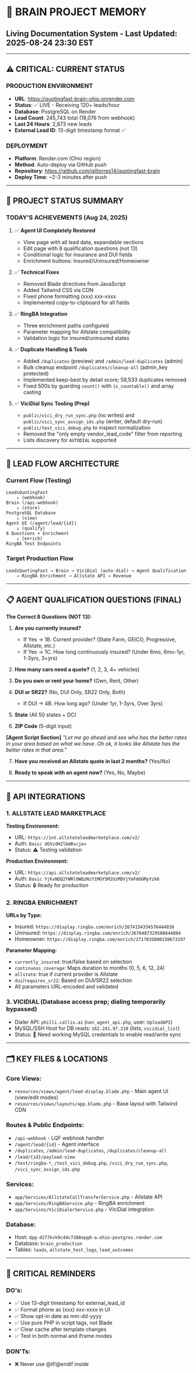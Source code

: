 # 🧠 BRAIN PROJECT MEMORY
## Living Documentation System - Last Updated: 2025-08-24 23:30 EST

---

## ⚠️ CRITICAL: CURRENT STATUS

### **PRODUCTION ENVIRONMENT**
- **URL**: https://quotingfast-brain-ohio.onrender.com
- **Status**: ✅ LIVE - Receiving 120+ leads/hour
- **Database**: PostgreSQL on Render
- **Lead Count**: 245,743 total (18,076 from webhook)
- **Last 24 Hours**: 2,873 new leads
- **External Lead ID**: 13-digit timestamp format ✅

### **DEPLOYMENT**
- **Platform**: Render.com (Ohio region)
- **Method**: Auto-deploy via GitHub push
- **Repository**: https://github.com/giltorres14/quotingfast-brain
- **Deploy Time**: ~2-3 minutes after push

---

## 🎯 PROJECT STATUS SUMMARY

### **TODAY'S ACHIEVEMENTS (Aug 24, 2025)**
1. ✅ **Agent UI Completely Restored**
   - View page with all lead data, expandable sections
   - Edit page with 8 qualification questions (not 13)
   - Conditional logic for insurance and DUI fields
   - Enrichment buttons: Insured/Uninsured/Homeowner

2. ✅ **Technical Fixes**
   - Removed Blade directives from JavaScript
   - Added Tailwind CSS via CDN
   - Fixed phone formatting (xxx) xxx-xxxx
   - Implemented copy-to-clipboard for all fields

3. ✅ **RingBA Integration**
   - Three enrichment paths configured
   - Parameter mapping for Allstate compatibility
   - Validation logic for insured/uninsured states
4. ✅ **Duplicate Handling & Tools**
   - Added `/duplicates` (preview) and `/admin/lead-duplicates` (admin)
   - Bulk cleanup endpoint `/duplicates/cleanup-all` (admin_key protected)
   - Implemented keep-best by detail score; 58,533 duplicates removed
   - Fixed 500s by guarding `count()` with `is_countable()` and array casting

5. ✅ **ViciDial Sync Tooling (Prep)**
   - `public/vici_dry_run_sync.php` (no writes) and `public/vici_sync_assign_ids.php` (writer, default dry-run)
   - `public/test_vici_debug.php` to inspect normalization
   - Removed the "only empty vendor_lead_code" filter from reporting
   - Lists discovery for `AUTODIAL` supported

---

## 🔄 LEAD FLOW ARCHITECTURE

### **Current Flow (Testing)**
```
LeadsQuotingFast
    ↓ (webhook)
Brain (/api-webhook)
    ↓ (store)
PostgreSQL Database
    ↓ (view)
Agent UI (/agent/lead/{id})
    ↓ (qualify)
8 Questions + Enrichment
    ↓ (enrich)
RingBA Test Endpoints
```

### **Target Production Flow**
```
LeadsQuotingFast → Brain → ViciDial (auto-dial) → Agent Qualification 
    → RingBA Enrichment → Allstate API → Revenue
```

---

## 📋 AGENT QUALIFICATION QUESTIONS (FINAL)

**The Correct 8 Questions (NOT 13):**

1. **Are you currently insured?**
   - If Yes → 1B. Current provider? (State Farm, GEICO, Progressive, Allstate, etc.)
   - If Yes → 1C. How long continuously insured? (Under 6mo, 6mo-1yr, 1-3yrs, 3+yrs)

2. **How many cars need a quote?** (1, 2, 3, 4+ vehicles)

3. **Do you own or rent your home?** (Own, Rent, Other)

4. **DUI or SR22?** (No, DUI Only, SR22 Only, Both)
   - If DUI → 4B. How long ago? (Under 1yr, 1-3yrs, Over 3yrs)

5. **State** (All 50 states + DC)

6. **ZIP Code** (5-digit input)

**[Agent Script Section]**
*"Let me go ahead and see who has the better rates in your area based on what we have. Oh ok, it looks like Allstate has the better rates in that area."*

7. **Have you received an Allstate quote in last 2 months?** (Yes/No)

8. **Ready to speak with an agent now?** (Yes, No, Maybe)

---

## 🔗 API INTEGRATIONS

### **1. ALLSTATE LEAD MARKETPLACE**
**Testing Environment:**
- URL: `https://int.allstateleadmarketplace.com/v2/`
- Auth: `Basic dGVzdHZlbmRvcjo=`
- Status: ⚠️ Testing validation

**Production Environment:**
- URL: `https://api.allstateleadmarketplace.com/v2/`
- Auth: `Basic YjkxNDQ2YWRlOWQzNzY1MGY5M2UzMDVjYmFmOGMyYzk6`
- Status: 🔒 Ready for production

### **2. RINGBA ENRICHMENT**
**URLs by Type:**
- Insured: `https://display.ringba.com/enrich/2674154334576444838`
- Uninsured: `https://display.ringba.com/enrich/2676487329580844084`
- Homeowner: `https://display.ringba.com/enrich/2717035800150673197`

**Parameter Mapping:**
- `currently_insured`: true/false based on selection
- `continuous_coverage`: Maps duration to months (0, 5, 6, 12, 24)
- `allstate`: true if current provider is Allstate
- `dui`/`requires_sr22`: Based on DUI/SR22 selection
- All parameters URL-encoded and validated

### **3. VICIDIAL** (Database access prep; dialing temporarily bypassed)
- Dialer API: `philli.callix.ai` (`non_agent_api.php`, user: `UploadAPI`)
- MySQL/SSH Host for DB reads: `162.241.97.210` (lists, `vicidial_list`)
- Status: 🧪 Need working MySQL credentials to enable read/write sync

---

## 🗂️ KEY FILES & LOCATIONS

### **Core Views:**
- `resources/views/agent/lead-display.blade.php` - Main agent UI (view/edit modes)
- `resources/views/layouts/app.blade.php` - Base layout with Tailwind CDN

### **Routes & Public Endpoints:**
- `/api-webhook` - LQF webhook handler
- `/agent/lead/{id}` - Agent interface
- `/duplicates`, `/admin/lead-duplicates`, `/duplicates/cleanup-all`
- `/lead/{id}/payload-view`
- `/test/ringba-*`, `/test_vici_debug.php`, `/vici_dry_run_sync.php`, `/vici_sync_assign_ids.php`

### **Services:**
- `app/Services/AllstateCallTransferService.php` - Allstate API
- `app/Services/RingBAService.php` - RingBA enrichment
- `app/Services/ViciDialerService.php` - ViciDial integration

### **Database:**
- Host: `dpg-d277kvk9c44c7388opg0-a.ohio-postgres.render.com`
- Database: `brain_production`
- Tables: `leads`, `allstate_test_logs`, `lead_outcomes`

---

## 🚨 CRITICAL REMINDERS

### **DO's:**
- ✅ Use 13-digit timestamp for external_lead_id
- ✅ Format phone as (xxx) xxx-xxxx in UI
- ✅ Show opt-in date as mm-dd-yyyy
- ✅ Use pure PHP in script tags, not Blade
- ✅ Clear cache after template changes
- ✅ Test in both normal and iframe modes

### **DON'Ts:**
- ❌ Never use @if/@endif inside <script> tags
- ❌ Don't send test data to Allstate production
- ❌ Don't forget conditional field logic
- ❌ Don't change the 8-question structure
- ❌ Don't bypass enrichment validation

---

## 📊 METRICS & MONITORING

### **Current Performance:**
- Lead Reception: ~120/hour (2,873/day)
- Database Size: 245,743 leads
- Active Sources: LeadsQuotingFast (primary)
- Lead Types: Mostly "auto", some "unknown" need migration

### **Monitoring Commands:**
```bash
php check_recent_leads.php    # Lead activity
php pre_deploy_check.php      # System health
curl https://quotingfast-brain-ohio.onrender.com/health  # API health
```

---

## 🎯 NEXT PRIORITIES

1. **Lead Type Migration** 
   - Fix ~200k leads showing "unknown" type
   - Should be "auto" or "home" based on data

2. **Bulk Import**
   - 111k+ leads ready in CSV
   - Script: `import_lqf_bulk.php`

3. **ViciDial Restoration**
   - Re-enable after testing complete
   - Ensure List 101 targeting

4. **RingBA Production**
   - Move from test to production endpoints
   - Verify Allstate confirmation flow

5. **Allstate Production**
   - Complete field validation
   - Enable production API calls

---

## 💡 LESSONS LEARNED

1. **Blade Compilation**: Never mix Blade directives with JavaScript
2. **Cache Management**: Render aggressively caches - use CACHE_BUST
3. **Field Names**: Allstate API is extremely strict on naming
4. **Conditional Logic**: Must be handled client-side with JavaScript
5. **Testing First**: Always use test endpoints before production

---

## 🔐 SECURITY NOTES

- Webhook endpoint `/api-webhook` has no CSRF protection (intentional)
- RingBA URLs contain account IDs - keep secure
- Allstate API keys in environment variables
- Database credentials in Render environment

---

*This document represents the complete project state as of August 22, 2025, 11:30 PM EST*
*System is LIVE and actively processing leads*